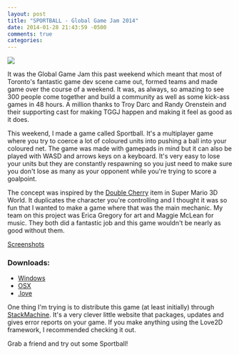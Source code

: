 ```yaml
---
layout: post
title: "SPORTBALL - Global Game Jam 2014"
date: 2014-01-28 21:43:59 -0500
comments: true
categories:
---
```

<img src="http://i.imgur.com/9b1SSQp.png"/>

It was the Global Game Jam this past weekend which meant that most of Toronto's fantastic game dev scene came out, formed teams and made game over the course of a weekend. It was, as always, so amazing to see 300 people come together and build a community as well as some kick-ass games in 48 hours. A million thanks to Troy Darc and Randy Orenstein and their supporting cast for making TGGJ happen and making it feel as good as it does.

This weekend, I made a game called Sportball. It's a multiplayer game where you try to coerce a lot of coloured units into pushing a ball into your coloured net. The game was made with gamepads in mind but it can also be played with WASD and arrows keys on a keyboard. It's very easy to lose your units but they are constantly respawning so you just need to make sure you don't lose as many as your opponent while you're trying to score a goalpoint.

The concept was inspired by the <a href="http://www.mariowiki.com/Double_Cherry">Double Cherry</a> item in Super Mario 3D World. It duplicates the character you're controlling and I thought it was so fun that I wanted to make a game where that was the main mechanic. My team on this project was Erica Gregory for art and Maggie McLean for music. They both did a fantastic job and this game wouldn't be nearly as good without them.

<a href="http://imgur.com/a/yantK">Screenshots</a>
<h3>Downloads:</h3>
<ul>
  <li><a href="https://stackmachine.com/games/c33f8fbe1432eda332cc68ac/download/windows">Windows</a></li>
  <li><a href="https://stackmachine.com/games/c33f8fbe1432eda332cc68ac/download/osx">OSX</a></li>
  <li><a href="https://stackmachine.com/games/c33f8fbe1432eda332cc68ac/download/love">.love</a></li>
</ul>

One thing I'm trying is to distribute this game (at least initially) through <a href="https://stackmachine.com">StackMachine</a>. It's a very clever little website that packages, updates and gives error reports on your game. If you make anything using the Love2D framework, I recommended checking it out.

Grab a friend and try out some Sportball!
